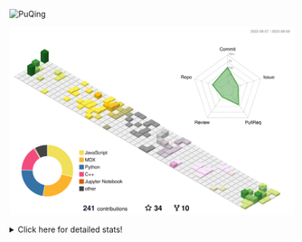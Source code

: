 ![PuQing](https://user-images.githubusercontent.com/27223114/171565019-9a56fae6-b08b-421f-99db-7e830da42371.png)

![](./profile-3d-contrib/profile-season-animate.svg)

<details>
<summary>Click here for detailed stats!</summary>

<!--START_SECTION:waka-->
![Lines of code](https://img.shields.io/badge/From%20Hello%20World%20I%27ve%20Written-753.4%20thousand%20lines%20of%20code-blue)

**🐱 My GitHub Data** 

> 📦 253.6 kB Used in GitHub's Storage 
 > 
> 🏆 144 Contributions in the Year 2023
 > 
> 🚫 Not Opted to Hire
 > 
> 📜 30 Public Repositories 
 > 
> 🔑 27 Private Repositories 
 > 
**I'm an Early 🐤** 

```text
🌞 Morning                329 commits         ███░░░░░░░░░░░░░░░░░░░░░░   12.93 % 
🌆 Daytime                1225 commits        ████████████░░░░░░░░░░░░░   48.15 % 
🌃 Evening                241 commits         ██░░░░░░░░░░░░░░░░░░░░░░░   09.47 % 
🌙 Night                  749 commits         ███████░░░░░░░░░░░░░░░░░░   29.44 % 
```


📊 **This Week I Spent My Time On** 

```text
💬 Programming Languages: 
Markdown                 12 hrs 30 mins      ███████████████░░░░░░░░░░   61.95 % 
Python                   5 hrs 45 mins       ███████░░░░░░░░░░░░░░░░░░   28.48 % 
Jupyter Notebook         1 hr 47 mins        ██░░░░░░░░░░░░░░░░░░░░░░░   08.86 % 
MDX                      4 mins              ░░░░░░░░░░░░░░░░░░░░░░░░░   00.36 % 
Other                    2 mins              ░░░░░░░░░░░░░░░░░░░░░░░░░   00.19 % 

🔥 Editors: 
Obsidian                 12 hrs 25 mins      ███████████████░░░░░░░░░░   61.51 % 
VS Code                  7 hrs 46 mins       ██████████░░░░░░░░░░░░░░░   38.49 % 

💻 Operating System: 
Windows                  12 hrs 39 mins      ████████████████░░░░░░░░░   62.68 % 
WSL                      7 hrs 30 mins       █████████░░░░░░░░░░░░░░░░   37.21 % 
Linux                    1 min               ░░░░░░░░░░░░░░░░░░░░░░░░░   00.12 % 
```


<!--END_SECTION:waka-->
</details>
